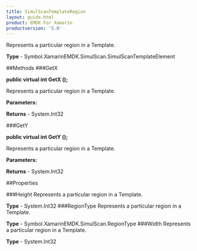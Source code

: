 ```yaml
---
title: SimulScanTemplateRegion
layout: guide.html
product: EMDK For Xamarin 
productversion: '5.0' 
---
```

Represents a particular region in a Template.

**Type** - Symbol.XamarinEMDK.SimulScan.SimulScanTemplateElement

##Methods
###GetX

**public virtual int GetX ();**

Represents a particular region in a Template.

**Parameters:**

**Returns** - System.Int32

###GetY

**public virtual int GetY ();**

Represents a particular region in a Template.

**Parameters:**

**Returns** - System.Int32

##Properties

###Height
Represents a particular region in a Template.

**Type** - System.Int32
###RegionType
Represents a particular region in a Template.

**Type** - Symbol.XamarinEMDK.SimulScan.RegionType
###Width
Represents a particular region in a Template.

**Type** - System.Int32
